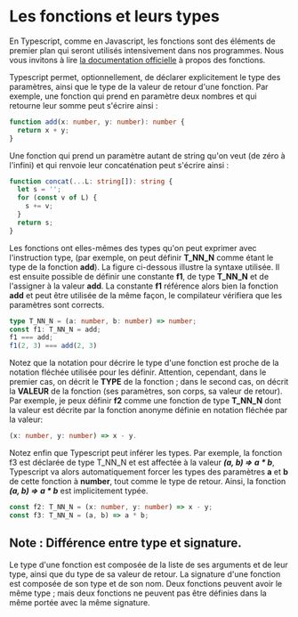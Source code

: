 # Les fonctions et leurs types

En Typescript, comme en Javascript, les fonctions sont des éléments de premier plan qui seront utilisés intensivement dans nos programmes. Nous vous invitons à lire [la documentation officielle](https://www.typescriptlang.org/docs/handbook/2/functions.html) à propos des fonctions.

Typescript permet, optionnellement, de déclarer explicitement le type des paramètres, ainsi que le type de la valeur de retour d'une fonction. Par exemple, une fonction qui prend en paramètre deux nombres et qui retourne leur somme peut s'écrire ainsi :

```typescript
function add(x: number, y: number): number {
  return x + y;
}
```

Une fonction qui prend un paramètre autant de string qu'on veut (de zéro à l'infini) et qui renvoie leur concaténation peut s'écrire ainsi :

```typescript
function concat(...L: string[]): string {
  let s = '';
  for (const v of L) {
    s += v;
  }
  return s;
}
```

Les fonctions ont elles-mêmes des types qu'on peut exprimer avec l'instruction type, (par exemple, on peut définir **T_NN_N** comme étant le type de la fonction **add**).  La figure ci-dessous illustre la syntaxe utilisée. Il est ensuite possible de définir une constante **f1**, de type **T_NN_N** et de l'assigner à la valeur **add**. La constante **f1** référence alors bien la fonction **add** et peut être utilisée de la même façon, le compilateur vérifiera que les paramètres sont corrects.

```typescript
type T_NN_N = (a: number, b: number) => number;
const f1: T_NN_N = add;
f1 === add;
f1(2, 3) === add(2, 3)
```

Notez que la notation pour décrire le type d'une fonction est proche de la notation fléchée utilisée pour les définir. Attention, cependant, dans le premier cas, on décrit le **TYPE** de la fonction ; dans le second cas, on décrit la **VALEUR** de la fonction (ses paramètres, son corps, sa valeur de retour). Par exemple, je peux définir **f2** comme une fonction de type **T_NN_N** dont la valeur est décrite par la fonction anonyme définie en notation fléchée par la valeur:

```typescript
(x: number, y: number) => x - y. 
```

Notez enfin que Typescript peut inférer les types. Par exemple, la fonction f3 est déclarée de type T_NN_N et est affectée à la valeur ***(a, b) => a * b***, Typescript va alors automatiquement forcer les types des paramètres **a** et **b** de cette fonction à  **number**, tout comme le type de retour. Ainsi, la fonction ***(a, b) => a * b*** est implicitement typée.

```typescript
const f2: T_NN_N = (x: number, y: number) => x - y;
const f3: T_NN_N = (a, b) => a * b;
```

## Note : Différence entre type et signature.

Le type d'une fonction est composée de la liste de ses arguments et de leur type, ainsi que du type de sa valeur de retour. 
La signature d'une fonction est composée de son type et de son nom.
Deux fonctions peuvent avoir le même type ; mais deux fonctions ne peuvent pas être définies dans la même portée avec la même signature.
